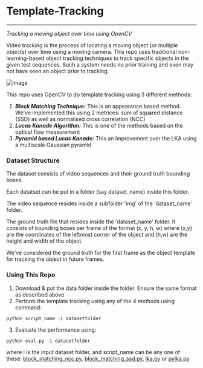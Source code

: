 # Template-Tracking #
- - - - 
*Tracking a moving object over time using OpenCV*

Video tracking is the process of locating a moving object (or multiple objects) over time using a moving camera. This repo uses traditional non-learning-based object tracking techniques to track specific objects in the given test sequences. Such a system needs no prior training and even may not have seen an object prior to tracking.

![image](https://user-images.githubusercontent.com/66300465/145829673-1285b5a5-a14c-4259-8f03-3974e32ebb9c.png)


This repo uses OpenCV to do template tracking using 3 different methods:

1. ***Block Matching Technique:*** This is an appearance based method. We've implemented this using 2 metrices: sum of squared distance (SSD) as well as normalised cross correlation (NCC)
2. ***Lucas Kanade Algorithm:*** This is one of the methods based on the optical flow measurement
3. ***Pyramid based Lucas Kanade:*** This an improvement over the LKA using a multiscale Gaussian pyramid

### Dataset Structure ###
The dataset consists of video sequences and their ground truth bounding boxes.

Each datatset can be put in a folder (say dataset_name) inside this folder.

The video sequence resides inside a subfolder 'img' of the 'dataset_name' folder.

The ground truth file that resides inside the 'dataset_name' folder. It consists of bounding boxes per frame of the format (x, y, h, w) where (x,y) are the coordinates of the leftmost corner of the object and (h,w) are the height and width of the object.

We've considered the ground truth for the first frame as the object template for tracking the object in future frames.

### Using This Repo ###
1. Download & put the data folder inside the folder. Ensure the same format as described above
2. Perform the template tracking using any of the 4 methods using command:

` python script_name -i datasetfolder `

3. Evaluate the performance using:

` python eval.py -i datasetfolder `

where i is the input dataset folder, and script_name can be any one of these: [block_matching_ncc.py](https://github.com/abdur75648/Template-Tracking/blob/main/block_matching_ncc.py), [block_matching_ssd.py](https://github.com/abdur75648/Template-Tracking/blob/main/block_matching_ssd.py), [lka.py](https://github.com/abdur75648/Template-Tracking/blob/main/lka.py) or [pylka.py](https://github.com/abdur75648/Template-Tracking/blob/main/pylka.py)
